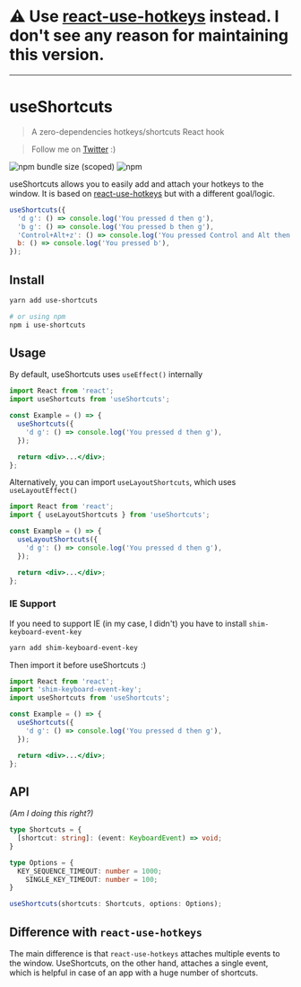 # ⚠ Use [react-use-hotkeys](https://github.com/reecelucas/react-use-hotkeys) instead. I don't see any reason for maintaining this version.

----

# useShortcuts

> A zero-dependencies hotkeys/shortcuts React hook

> Follow me on [Twitter](https://twitter.com/imedadel_) :)

![npm bundle size (scoped)](https://img.shields.io/bundlephobia/minzip/use-shortcuts.svg)
![npm](https://img.shields.io/npm/v/use-shortcuts.svg)

useShortcuts allows you to easily add and attach your hotkeys to the window. It is based on [react-use-hotkeys](https://github.com/reecelucas/react-use-hotkeys) but with a different goal/logic.

```jsx
useShortcuts({
  'd g': () => console.log('You pressed d then g'),
  'b g': () => console.log('You pressed b then g'),
  'Control+Alt+z': () => console.log('You pressed Control and Alt then g'),
  b: () => console.log('You pressed b'),
});
```

## Install

```Bash
yarn add use-shortcuts

# or using npm
npm i use-shortcuts
```

## Usage

By default, useShortcuts uses `useEffect()` internally

```jsx
import React from 'react';
import useShortcuts from 'useShortcuts';

const Example = () => {
  useShortcuts({
    'd g': () => console.log('You pressed d then g'),
  });

  return <div>...</div>;
};
```

Alternatively, you can import `useLayoutShortcuts`, which uses `useLayoutEffect()`

```jsx
import React from 'react';
import { useLayoutShortcuts } from 'useShortcuts';

const Example = () => {
  useLayoutShortcuts({
    'd g': () => console.log('You pressed d then g'),
  });

  return <div>...</div>;
};
```

### IE Support

If you need to support IE (in my case, I didn't) you have to install `shim-keyboard-event-key`

```Bash
yarn add shim-keyboard-event-key
```

Then import it before useShortcuts :)

```jsx
import React from 'react';
import 'shim-keyboard-event-key';
import useShortcuts from 'useShortcuts';

const Example = () => {
  useShortcuts({
    'd g': () => console.log('You pressed d then g'),
  });

  return <div>...</div>;
};
```

## API

_(Am I doing this right?)_

```ts
type Shortcuts = {
  [shortcut: string]: (event: KeyboardEvent) => void;
}

type Options = {
  KEY_SEQUENCE_TIMEOUT: number = 1000;
    SINGLE_KEY_TIMEOUT: number = 100;
}

useShortcuts(shortcuts: Shortcuts, options: Options);
````

## Difference with `react-use-hotkeys`

The main difference is that `react-use-hotkeys` attaches multiple events to the window. UseShortcuts, on the other hand, attaches a single event, which is helpful in case of an app with a huge number of shortcuts.
